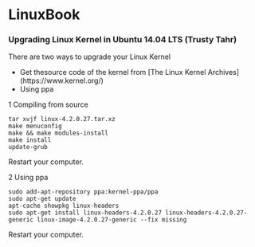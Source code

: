 # LinuxBook

### Upgrading Linux Kernel in Ubuntu 14.04 LTS (Trusty Tahr)

There are two ways to upgrade your Linux Kernel

 <ul>
 <li>Get thesource code of the kernel from [The Linux Kernel Archives](https://www.kernel.org/)</li>
 <li>Using ppa</li>
 </ul>

1 Compiling from source

    tar xvjf linux-4.2.0.27.tar.xz
    make menuconfig
    make && make modules-install
    make install
    update-grub

Restart your computer.

2 Using ppa

    sudo add-apt-repository ppa:kernel-ppa/ppa
    sudo apt-get update
    apt-cache showpkg linux-headers
    sudo apt-get install linux-headers-4.2.0.27 linux-headers-4.2.0.27-generic linux-image-4.2.0.27-generic --fix missing

Restart your computer.
